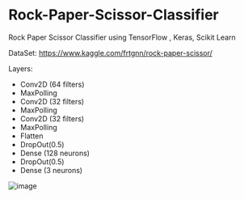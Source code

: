 # Rock-Paper-Scissor-Classifier
Rock Paper Scissor Classifier using TensorFlow , Keras, Scikit Learn

DataSet: https://www.kaggle.com/frtgnn/rock-paper-scissor/

Layers:
 - Conv2D (64 filters)
 - MaxPolling
 - Conv2D (32 filters)
 - MaxPolling
 - Conv2D (32 filters)
 - MaxPolling
 - Flatten
 - DropOut(0.5)
 - Dense (128 neurons)
 - DropOut(0.5)
 - Dense (3 neurons)


![image](https://user-images.githubusercontent.com/10764089/129066570-7ef2ac4e-7a8a-4cbf-9aef-cc1a880d27ee.png)
